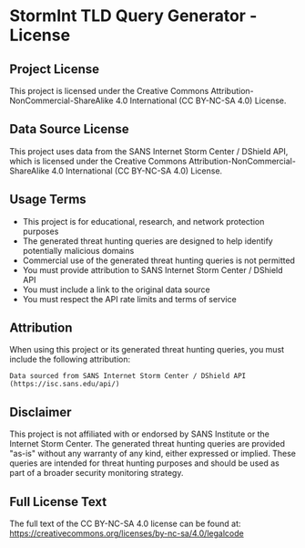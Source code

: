 # StormInt TLD Query Generator - License

## Project License
This project is licensed under the Creative Commons Attribution-NonCommercial-ShareAlike 4.0 International (CC BY-NC-SA 4.0) License.

## Data Source License
This project uses data from the SANS Internet Storm Center / DShield API, which is licensed under the Creative Commons Attribution-NonCommercial-ShareAlike 4.0 International (CC BY-NC-SA 4.0) License.

## Usage Terms
- This project is for educational, research, and network protection purposes
- The generated threat hunting queries are designed to help identify potentially malicious domains
- Commercial use of the generated threat hunting queries is not permitted
- You must provide attribution to SANS Internet Storm Center / DShield API
- You must include a link to the original data source
- You must respect the API rate limits and terms of service

## Attribution
When using this project or its generated threat hunting queries, you must include the following attribution:
```
Data sourced from SANS Internet Storm Center / DShield API (https://isc.sans.edu/api/)
```

## Disclaimer
This project is not affiliated with or endorsed by SANS Institute or the Internet Storm Center. The generated threat hunting queries are provided "as-is" without any warranty of any kind, either expressed or implied. These queries are intended for threat hunting purposes and should be used as part of a broader security monitoring strategy.

## Full License Text
The full text of the CC BY-NC-SA 4.0 license can be found at: https://creativecommons.org/licenses/by-nc-sa/4.0/legalcode 